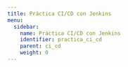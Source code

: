 ```yaml
---
title: Práctica CI/CD con Jenkins
menu:
  sidebar:
    name: Práctica CI/CD con Jenkins
    identifier: practica_ci_cd
    parent: ci_cd
    weight: 0
---
```

